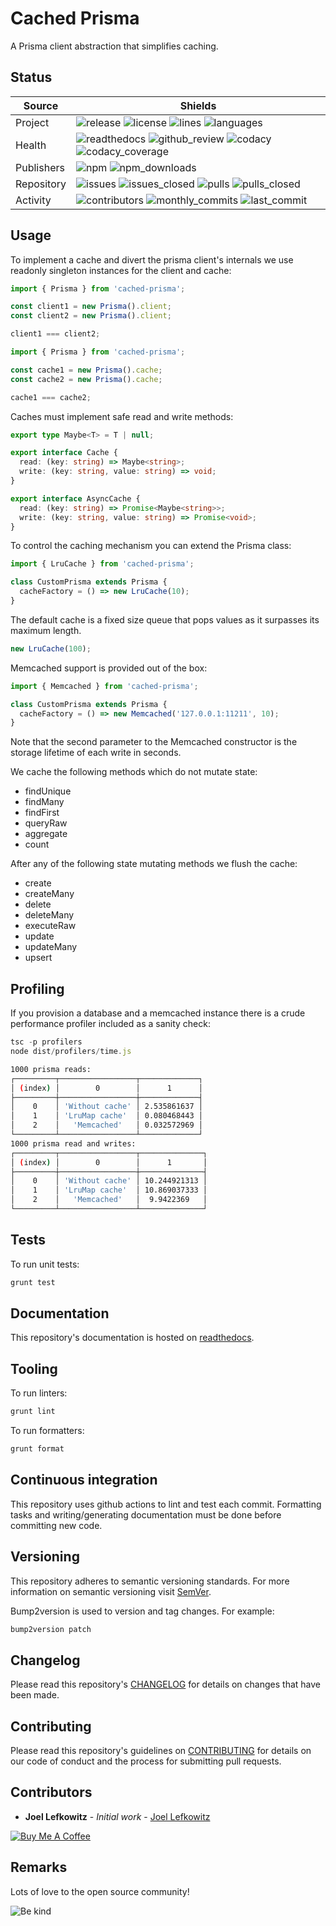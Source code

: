 # Cached Prisma

A Prisma client abstraction that simplifies caching.

## Status

| Source     | Shields                                                                                                                                       |
| ---------- | --------------------------------------------------------------------------------------------------------------------------------------------- |
| Project    | ![release][release_shield] ![license][license_shield] ![lines][lines_shield] ![languages][languages_shield]                                   |
| Health     | ![readthedocs][readthedocs_shield] ![github_review][github_review_shield] ![codacy][codacy_shield] ![codacy_coverage][codacy_coverage_shield] |
| Publishers | ![npm][npm_shield] ![npm_downloads][npm_downloads_shield]                                                                                     |
| Repository | ![issues][issues_shield] ![issues_closed][issues_closed_shield] ![pulls][pulls_shield] ![pulls_closed][pulls_closed_shield]                   |
| Activity   | ![contributors][contributors_shield] ![monthly_commits][monthly_commits_shield] ![last_commit][last_commit_shield]                            |

## Usage

To implement a cache and divert the prisma client's internals we use readonly singleton instances for the client and cache:

```ts
import { Prisma } from 'cached-prisma';

const client1 = new Prisma().client;
const client2 = new Prisma().client;

client1 === client2;
```

```ts
import { Prisma } from 'cached-prisma';

const cache1 = new Prisma().cache;
const cache2 = new Prisma().cache;

cache1 === cache2;
```

Caches must implement safe read and write methods:

```ts
export type Maybe<T> = T | null;

export interface Cache {
  read: (key: string) => Maybe<string>;
  write: (key: string, value: string) => void;
}

export interface AsyncCache {
  read: (key: string) => Promise<Maybe<string>>;
  write: (key: string, value: string) => Promise<void>;
}
```

To control the caching mechanism you can extend the Prisma class:

```ts
import { LruCache } from 'cached-prisma';

class CustomPrisma extends Prisma {
  cacheFactory = () => new LruCache(10);
}
```

The default cache is a fixed size queue that pops values as it surpasses its maximum length.

```ts
new LruCache(100);
```

Memcached support is provided out of the box:

```ts
import { Memcached } from 'cached-prisma';

class CustomPrisma extends Prisma {
  cacheFactory = () => new Memcached('127.0.0.1:11211', 10);
}
```

Note that the second parameter to the Memcached constructor is the storage lifetime of each write in seconds.

We cache the following methods which do not mutate state:

- findUnique
- findMany
- findFirst
- queryRaw
- aggregate
- count

After any of the following state mutating methods we flush the cache:

- create
- createMany
- delete
- deleteMany
- executeRaw
- update
- updateMany
- upsert

## Profiling

If you provision a database and a memcached instance there is a crude performance profiler included as a sanity check:

```ts
tsc -p profilers
node dist/profilers/time.js
```

```sh
1000 prisma reads:
┌─────────┬─────────────────┬─────────────┐
│ (index) │        0        │      1      │
├─────────┼─────────────────┼─────────────┤
│    0    │ 'Without cache' │ 2.535861637 │
│    1    │ 'LruMap cache'  │ 0.080468443 │
│    2    │   'Memcached'   │ 0.032572969 │
└─────────┴─────────────────┴─────────────┘
1000 prisma read and writes:
┌─────────┬─────────────────┬──────────────┐
│ (index) │        0        │      1       │
├─────────┼─────────────────┼──────────────┤
│    0    │ 'Without cache' │ 10.244921313 │
│    1    │ 'LruMap cache'  │ 10.869037333 │
│    2    │   'Memcached'   │  9.9422369   │
└─────────┴─────────────────┴──────────────┘
```

## Tests

To run unit tests:

```bash
grunt test
```

## Documentation

This repository's documentation is hosted on [readthedocs][readthedocs].

## Tooling

To run linters:

```bash
grunt lint
```

To run formatters:

```bash
grunt format
```

## Continuous integration

This repository uses github actions to lint and test each commit. Formatting tasks and writing/generating documentation must be done before committing new code.

## Versioning

This repository adheres to semantic versioning standards.
For more information on semantic versioning visit [SemVer][semver].

Bump2version is used to version and tag changes.
For example:

```bash
bump2version patch
```

## Changelog

Please read this repository's [CHANGELOG](CHANGELOG.md) for details on changes that have been made.

## Contributing

Please read this repository's guidelines on [CONTRIBUTING](CONTRIBUTING.md) for details on our code of conduct and the process for submitting pull requests.

## Contributors

- **Joel Lefkowitz** - _Initial work_ - [Joel Lefkowitz][author]

[![Buy Me A Coffee][coffee_button]][coffee]

## Remarks

Lots of love to the open source community!

![Be kind][be_kind]

<!-- Public links -->

[semver]: http://semver.org/
[be_kind]: https://media.giphy.com/media/osAcIGTSyeovPq6Xph/giphy.gif
[coffee]: https://www.buymeacoffee.com/joellefkowitz
[coffee_button]: https://cdn.buymeacoffee.com/buttons/default-blue.png
[readthedocs]: https://cached-prisma.readthedocs.io/en/latest/

<!-- Acknowledgments -->

[author]: https://github.com/joellefkowitz

<!-- Project shields -->

[release_shield]: https://img.shields.io/github/v/tag/joellefkowitz/cached-prisma
[license_shield]: https://img.shields.io/github/license/joellefkowitz/cached-prisma
[lines_shield]: https://img.shields.io/tokei/lines/github/joellefkowitz/cached-prisma
[languages_shield]: https://img.shields.io/github/languages/count/joellefkowitz/cached-prisma

<!-- Health shields -->

[readthedocs_shield]: https://img.shields.io/readthedocs/cached-prisma
[github_review_shield]: https://img.shields.io/github/workflow/status/JoelLefkowitz/cached-prisma/Review
[codacy_shield]: https://img.shields.io/codacy/grade/00658bb866d6482184b86d16d3ce5ae8
[codacy_coverage_shield]: https://img.shields.io/codacy/coverage/00658bb866d6482184b86d16d3ce5ae8

<!-- Publishers shields -->

[npm_shield]: https://img.shields.io/npm/v/cached-prisma
[npm_downloads_shield]: https://img.shields.io/npm/dw/cached-prisma

<!-- Repository shields -->

[issues_shield]: https://img.shields.io/github/issues/joellefkowitz/cached-prisma
[issues_closed_shield]: https://img.shields.io/github/issues-closed/joellefkowitz/cached-prisma
[pulls_shield]: https://img.shields.io/github/issues-pr/joellefkowitz/cached-prisma
[pulls_closed_shield]: https://img.shields.io/github/issues-pr-closed/joellefkowitz/cached-prisma

<!-- Activity shields -->

[contributors_shield]: https://img.shields.io/github/contributors/joellefkowitz/cached-prisma
[monthly_commits_shield]: https://img.shields.io/github/commit-activity/m/joellefkowitz/cached-prisma
[last_commit_shield]: https://img.shields.io/github/last-commit/joellefkowitz/cached-prisma
